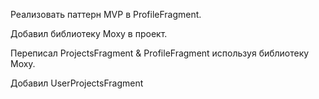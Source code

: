 Реализовать паттерн MVP в ProfileFragment.

Добавил библиотеку Moxy в проект.

Переписал ProjectsFragment & ProfileFragment используя библиотеку Moxy.

Добавил UserProjectsFragment
